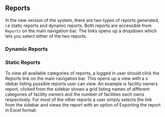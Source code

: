 ## Reports 

In the new version of the system, there are two types of reports generated, i.e static reports and dynamic reports. Both reports are accessible from `Reports` on the main navigation bar. The links opens up a dropdown which lets you select either of the two reports.

### Dynamic Reports
### Static Reports

To view all available categories of reports, a logged in user should click the Reports link on the main navigation bar. This opens up a view with a s idebar listing possible reports user can view. An example is facility owners report, clicked from the sidebar shows a grid listing names of different categories of facility owners and the number of facilities each owns respectively. For most of the other reports a user simply selects the link from the sidebar and views the report with an option of Exporting the report in Excel format.